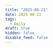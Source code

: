```yaml
---
title: "2025-08-21"
date: 2025-08-21
tags:
  - Daily
draft: true
hidden: false
disable_feed: false
---
```


